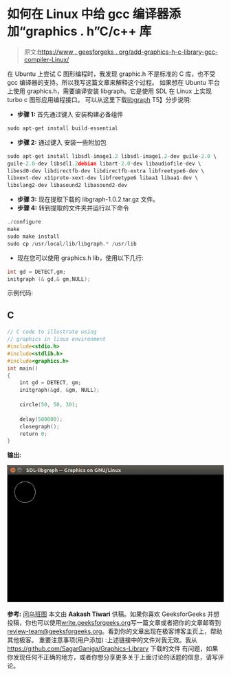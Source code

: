 # 如何在 Linux 中给 gcc 编译器添加“graphics . h”C/c++ 库

> 原文:[https://www . geesforgeks . org/add-graphics-h-c-library-gcc-compiler-Linux/](https://www.geeksforgeeks.org/add-graphics-h-c-library-gcc-compiler-linux/)

在 Ubuntu 上尝试 C 图形编程时，我发现 graphic.h 不是标准的 C 库，也不受 gcc 编译器的支持。所以我写这篇文章来解释这个过程。
如果想在 Ubuntu 平台上使用 graphics.h，需要编译安装 libgraph。它是使用 SDL 在 Linux 上实现 turbo c 图形应用编程接口。
可以从这里下载[libgraph](http://download.savannah.gnu.org/releases/libgraph/libgraph-1.0.2.tar.gz)
T5】分步说明:

*   **步骤 1:** 首先通过键入
    安装构建必备组件

```cpp
sudo apt-get install build-essential
```

*   **步骤 2:** 通过键入
    安装一些附加包

```cpp
sudo apt-get install libsdl-image1.2 libsdl-image1.2-dev guile-2.0 \
guile-2.0-dev libsdl1.2debian libart-2.0-dev libaudiofile-dev \
libesd0-dev libdirectfb-dev libdirectfb-extra libfreetype6-dev \
libxext-dev x11proto-xext-dev libfreetype6 libaa1 libaa1-dev \
libslang2-dev libasound2 libasound2-dev
```

*   **步骤 3:** 现在提取下载的 libgraph-1.0.2.tar.gz 文件。
*   **步骤 4:** 转到提取的文件夹并运行以下命令

```cpp
./configure
make
sudo make install
sudo cp /usr/local/lib/libgraph.* /usr/lib
```

*   现在您可以使用 graphics.h lib，使用以下几行:

```cpp
int gd = DETECT,gm; 
initgraph (& gd,& gm,NULL);
```

示例代码:

## C

```cpp
// C code to illustrate using
// graphics in linux environment
#include<stdio.h>
#include<stdlib.h>
#include<graphics.h>
int main()
{
    int gd = DETECT, gm;
    initgraph(&gd, &gm, NULL);

    circle(50, 50, 30);

    delay(500000);
    closegraph();
    return 0;
}
```

**输出:**

![output](img/015a3406527ca50ee7ffd39f49a8d04a.png)

**参考:** [问乌班图](https://askubuntu.com/questions/525051/how-do-i-use-graphics-h-in-ubuntu)
本文由 **Aakash Tiwari** 供稿。如果你喜欢 GeeksforGeeks 并想投稿，你也可以使用[write.geeksforgeeks.org](https://write.geeksforgeeks.org)写一篇文章或者把你的文章邮寄到 review-team@geeksforgeeks.org。看到你的文章出现在极客博客主页上，帮助其他极客。
重要注意事项(用户添加) :上述链接中的文件对我无效。我从 https://github.com/SagarGaniga/Graphics-Library 下载的文件
有问题，如果你发现任何不正确的地方，或者你想分享更多关于上面讨论的话题的信息，请写评论。